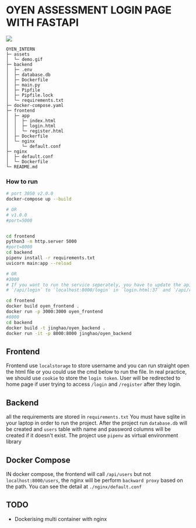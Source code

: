# OYEN ASSESSMENT LOGIN PAGE WITH FASTAPI
![](assets/demo.gif)

```
OYEN_INTERN
├─ assets
│  └─ demo.gif
├─ backend
│  ├─ .env
│  ├─ database.db
│  ├─ Dockerfile
│  ├─ main.py
│  ├─ Pipfile
│  ├─ Pipfile.lock
│  └─ requirements.txt
├─ docker-compose.yaml
├─ frontend
│  ├─ app
│  │  ├─ index.html
│  │  ├─ login.html
│  │  └─ register.html
│  ├─ Dockerfile
│  └─ nginx
│     └─ default.conf
├─ nginx
│  ├─ default.conf
│  └─ Dockerfile
└─ README.md

```

### How to run
```bash
# port 3050 v2.0.0
docker-compose up --build

# OR
# v1.0.0
#port=5000


cd frontend
python3 -m http.server 5000
#port=8000
cd backend
pipenv install -r requirements.txt
uvicorn main:app --reload

# OR
#3000
# If you want to run the service seperately, you have to update the api call path from
# `/api/login` to `localhost:8000/login` in `login.html:37` and `/api/register` to `localhost:8000/register` in `register.html:41`

cd frontend 
docker build oyen_frontend .
docker run -p 3000:3000 oyen_frontend
#8000
cd backend
docker build -t jinghao/oyen_backend .
docker run -it -p 8000:8000 jinghao/oyen_backend
```

## Frontend
Frontend use `localstorage` to store username and you can run straight open the html file or you could use the cmd below to run the file. In real practice, we should use `cookie` to store the `login token`. User will be redirected to home page if user trying to access `/login` and `/register` after they login.


## Backend
all the requirements are stored in `requirements.txt`
You must have sqlite in your laptop in order to run the project. After the project run `database.db` will be created and `users` table with name and password columns will be created if it doesn't exist.
The project use `pipenv` as virtual environment library

## Docker Compose
IN docker compose, the frontend will call `/api/users` but not `localhost:8000/users`, the nginx will be perform `backward proxy` based on the path. You can see the detail at `./nginx/default.conf`

## TODO

- Dockerising multi container with nginx 

